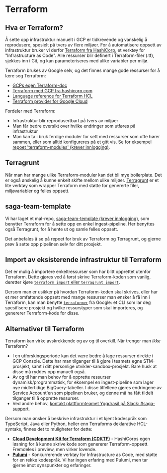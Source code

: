 # Terraform

## Hva er Terraform?

Å sette opp infrastruktur manuelt i GCP er tidkrevende og vanskelig å reprodusere, spesielt på tvers av flere miljøer. For å automatisere oppsett av infrastruktur bruker vi derfor [Terraform fra HashiCorp](https://www.terraform.io/), et verktøy for "Infrastructure as Code". Alle ressurser blir definert i Terraform-filer (.tf), sjekkes inn i Git, og kan parameteriseres med ulike variabler per miljø.

Terraform brukes av Google selv, og det finnes mange gode ressurser for å lære seg Terraform:

- [GCPs egen Terraform-doc](https://cloud.google.com/docs/terraform/get-started-with-terraform)
- [Terraform med GCP fra hashicorp.com](https://learn.hashicorp.com/collections/terraform/gcp-get-started)
- [Language reference for Terraform HCL](https://www.terraform.io/language)
- [Terraform provider for Google Cloud](https://registry.terraform.io/providers/hashicorp/google/latest/docs)

Fordeler med Terraform:

- Infrastruktur blir reprodusertbart på tvers av miljøer
- Man får bedre oversikt over hvilke endringer som utføres på infrastruktur
- Man kan ta i bruk ferdige moduler for sett med ressurser som ofte hører sammen, eller som alltid konfigureres på et gitt vis. Se for eksempel [repoet 'terraform-modules' (krever innlogging)](https://github.com/svvsaga/terraform-modules).

## Terragrunt

Når man har mange ulike Terraform-moduler kan det bli mye boilerplate. Det er også ønskelig å kunne enkelt skifte mellom ulike miljøer. [Terragrunt](https://terragrunt.gruntwork.io/) er et lite verktøy som wrapper Terraform med støtte for genererte filer, miljøvariabler og felles oppsett.

## saga-team-template

Vi har laget et mal-repo, [saga-team-template (krever innlogging)](https://github.com/svvsaga/saga-team-template), som benytter Terraform for å sette opp en enkel ingest-pipeline. Her benyttes også Terragrunt, for å hente ut og samle felles oppsett.

Det anbefales å se på repoet for bruk av Terraform og Terragrunt, og gjerne prøv å sette opp pipelinen selv for ditt prosjekt.

## Import av eksisterende infrastruktur til Terraform

Det er mulig å importere enkeltressurser som har blitt opprettet utenfor Terraform. Dette gjøres ved å først skrive Terraform-koden som vanlig, deretter kjøre [`terraform import` eller `terragrunt import`](https://www.terraform.io/cli/import).

Dersom man er usikker på hvordan Terraform-koden skal skrives, eller har et mer omfattende oppsett med mange ressurser man ønsker å få inn i Terraform, kan man benytte [`terraformer`](https://github.com/GoogleCloudPlatform/terraformer) fra Google: et CLI som lar deg spesifisere prosjekt og hvilke ressurstyper som skal importeres, og genererer Terraform-kode for disse.

## Alternativer til Terraform

Terraform kan virke avskrekkende og av og til overkill. Når trenger man _ikke_ Terraform?

- I en utforskingsperiode kan det være bedre å lage ressurser direkte i GCP Console. Dette har man tilganger til å gjøre i teamets egne STM-prosjekt, samt i ditt personlige utvikler-sandbox-prosjekt. Bare husk at disse må ryddes opp manuelt også.
- Av og til har man behov for å opprette ressurser dynamisk/programmatisk, for eksempel en ingest-pipeline som lager nye midlertidige BigQuery-tabeller. I disse tilfellene gjøres endringene av Service Account'en som pipelinen bruker, og denne må ha fått tildelt tilganger til å opprette ressurser.
- Ved andre behov, [kontakt plattformteamet Yggdrasil på Slack: #saga-support](https://vegvesen.slack.com/archives/C03LGD7TM5Z).

Dersom man ønsker å beskrive infrastruktur i et kjent kodespråk som TypeScript, Java eller Python, heller enn Terraforms deklarative HCL-syntaks, finnes det to muligheter for dette:

- **[Cloud Development Kit for Terraform (CDKTF)](https://www.terraform.io/cdktf)** - HashiCorps egen løsning for å kunne skrive kode som genererer Terraform-oppsett. Fremdeles i preview, men virker lovende.
- **[Pulumi](https://www.pulumi.com/)** - Konkurrerende verktøy for Infrastructure as Code, med støtte for en rekke kodespråk. Vi har ingen erfaring med Pulumi, men tar gjerne imot synspunkter og erfaringer.
